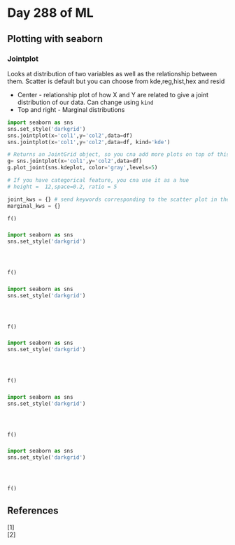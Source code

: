# Day 288 of ML 

## Plotting with seaborn

### Jointplot

 Looks at distribution of two variables as well as the relationship between them. Scatter is default but you can choose from kde,reg,hist,hex and resid
 
 * Center -  relationship plot of how X and Y are related to give a joint distribution of our data. Can change using `kind`
 * Top and right - Marginal distributions  

```python
import seaborn as sns
sns.set_style('darkgrid')
sns.jointplot(x='col1',y='col2',data=df)
sns.jointplot(x='col1',y='col2',data=df, kind='kde')

# Returns an JointGrid object, so you cna add more plots on top of this 
g= sns.jointplot(x='col1',y='col2',data=df)
g.plot_joint(sns.kdeplot, color='gray',levels=5)

# If you have categorical feature, you cna use it as a hue
# height =  12,space=0.2, ratio = 5

joint_kws = {} # send keywords corresponding to the scatter plot in the center
marginal_kws = {}

f()
```


###

```python
import seaborn as sns
sns.set_style('darkgrid')




f()
```


###

```python
import seaborn as sns
sns.set_style('darkgrid')




f()
```


###

```python
import seaborn as sns
sns.set_style('darkgrid')




f()
```


###

```python
import seaborn as sns
sns.set_style('darkgrid')




f()
```


###

```python
import seaborn as sns
sns.set_style('darkgrid')




f()
```

**References**
------------
[1]  
[2]